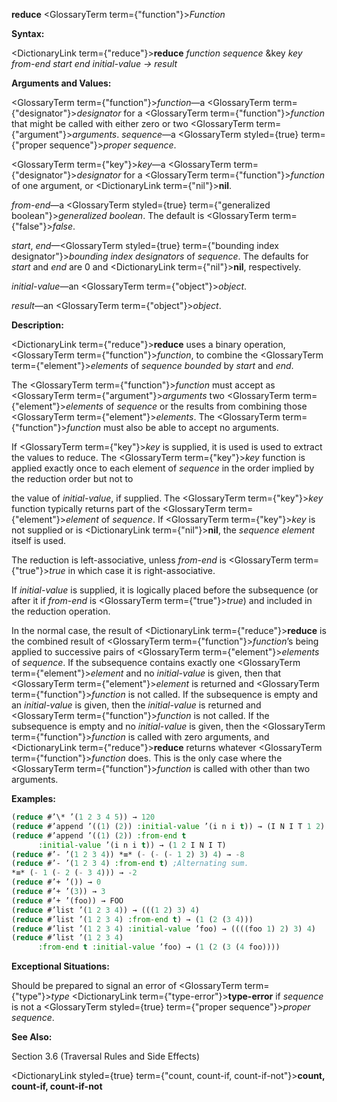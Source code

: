 **reduce** <GlossaryTerm  term={"function"}><i>Function</i></GlossaryTerm> 



**Syntax:** 



<DictionaryLink  term={"reduce"}><b>reduce</b></DictionaryLink> *function sequence* &amp;key *key from-end start end initial-value → result* 



**Arguments and Values:** 



<GlossaryTerm  term={"function"}><i>function</i></GlossaryTerm>—a <GlossaryTerm  term={"designator"}><i>designator</i></GlossaryTerm> for a <GlossaryTerm  term={"function"}><i>function</i></GlossaryTerm> that might be called with either zero or two <GlossaryTerm  term={"argument"}><i>arguments</i></GlossaryTerm>. *sequence*—a <GlossaryTerm styled={true} term={"proper sequence"}><i>proper sequence</i></GlossaryTerm>. 



<GlossaryTerm  term={"key"}><i>key</i></GlossaryTerm>—a <GlossaryTerm  term={"designator"}><i>designator</i></GlossaryTerm> for a <GlossaryTerm  term={"function"}><i>function</i></GlossaryTerm> of one argument, or <DictionaryLink  term={"nil"}><b>nil</b></DictionaryLink>. 



*from-end*—a <GlossaryTerm styled={true} term={"generalized boolean"}><i>generalized boolean</i></GlossaryTerm>. The default is <GlossaryTerm  term={"false"}><i>false</i></GlossaryTerm>. 



*start*, *end*—<GlossaryTerm styled={true} term={"bounding index designator"}><i>bounding index designators</i></GlossaryTerm> of *sequence*. The defaults for *start* and *end* are 0 and <DictionaryLink  term={"nil"}><b>nil</b></DictionaryLink>, respectively. 



*initial-value*—an <GlossaryTerm  term={"object"}><i>object</i></GlossaryTerm>. 



*result*—an <GlossaryTerm  term={"object"}><i>object</i></GlossaryTerm>. 



**Description:** 



<DictionaryLink  term={"reduce"}><b>reduce</b></DictionaryLink> uses a binary operation, <GlossaryTerm  term={"function"}><i>function</i></GlossaryTerm>, to combine the <GlossaryTerm  term={"element"}><i>elements</i></GlossaryTerm> of *sequence bounded* by *start* and *end*. 



The <GlossaryTerm  term={"function"}><i>function</i></GlossaryTerm> must accept as <GlossaryTerm  term={"argument"}><i>arguments</i></GlossaryTerm> two <GlossaryTerm  term={"element"}><i>elements</i></GlossaryTerm> of *sequence* or the results from combining those <GlossaryTerm  term={"element"}><i>elements</i></GlossaryTerm>. The <GlossaryTerm  term={"function"}><i>function</i></GlossaryTerm> must also be able to accept no arguments. 



If <GlossaryTerm  term={"key"}><i>key</i></GlossaryTerm> is supplied, it is used is used to extract the values to reduce. The <GlossaryTerm  term={"key"}><i>key</i></GlossaryTerm> function is applied exactly once to each element of *sequence* in the order implied by the reduction order but not to 







 



 



the value of *initial-value*, if supplied. The <GlossaryTerm  term={"key"}><i>key</i></GlossaryTerm> function typically returns part of the <GlossaryTerm  term={"element"}><i>element</i></GlossaryTerm> of *sequence*. If <GlossaryTerm  term={"key"}><i>key</i></GlossaryTerm> is not supplied or is <DictionaryLink  term={"nil"}><b>nil</b></DictionaryLink>, the *sequence element* itself is used. 



The reduction is left-associative, unless *from-end* is <GlossaryTerm  term={"true"}><i>true</i></GlossaryTerm> in which case it is right-associative. 



If *initial-value* is supplied, it is logically placed before the subsequence (or after it if *from-end* is <GlossaryTerm  term={"true"}><i>true</i></GlossaryTerm>) and included in the reduction operation. 



In the normal case, the result of <DictionaryLink  term={"reduce"}><b>reduce</b></DictionaryLink> is the combined result of <GlossaryTerm  term={"function"}><i>function</i></GlossaryTerm>’s being applied to successive pairs of <GlossaryTerm  term={"element"}><i>elements</i></GlossaryTerm> of *sequence*. If the subsequence contains exactly one <GlossaryTerm  term={"element"}><i>element</i></GlossaryTerm> and no *initial-value* is given, then that <GlossaryTerm  term={"element"}><i>element</i></GlossaryTerm> is returned and <GlossaryTerm  term={"function"}><i>function</i></GlossaryTerm> is not called. If the subsequence is empty and an *initial-value* is given, then the *initial-value* is returned and <GlossaryTerm  term={"function"}><i>function</i></GlossaryTerm> is not called. If the subsequence is empty and no *initial-value* is given, then the <GlossaryTerm  term={"function"}><i>function</i></GlossaryTerm> is called with zero arguments, and <DictionaryLink  term={"reduce"}><b>reduce</b></DictionaryLink> returns whatever <GlossaryTerm  term={"function"}><i>function</i></GlossaryTerm> does. This is the only case where the <GlossaryTerm  term={"function"}><i>function</i></GlossaryTerm> is called with other than two arguments. 



**Examples:**
```lisp
(reduce #’\* ’(1 2 3 4 5)) → 120 
(reduce #’append ’((1) (2)) :initial-value ’(i n i t)) → (I N I T 1 2) 
(reduce #’append ’((1) (2)) :from-end t 
	  :initial-value ’(i n i t)) → (1 2 I N I T) 
(reduce #’- ’(1 2 3 4)) *≡* (- (- (- 1 2) 3) 4) → -8 
(reduce #’- ’(1 2 3 4) :from-end t) ;Alternating sum. 
*≡* (- 1 (- 2 (- 3 4))) → -2 
(reduce #’+ ’()) → 0 
(reduce #’+ ’(3)) → 3 
(reduce #’+ ’(foo)) → FOO 
(reduce #’list ’(1 2 3 4)) → (((1 2) 3) 4) 
(reduce #’list ’(1 2 3 4) :from-end t) → (1 (2 (3 4))) 
(reduce #’list ’(1 2 3 4) :initial-value ’foo) → ((((foo 1) 2) 3) 4) 
(reduce #’list ’(1 2 3 4) 
	  :from-end t :initial-value ’foo) → (1 (2 (3 (4 foo)))) 
```
**Exceptional Situations:** 



Should be prepared to signal an error of <GlossaryTerm  term={"type"}><i>type</i></GlossaryTerm> <DictionaryLink  term={"type-error"}><b>type-error</b></DictionaryLink> if *sequence* is not a <GlossaryTerm styled={true} term={"proper sequence"}><i>proper sequence</i></GlossaryTerm>. 



**See Also:** 



Section 3.6 (Traversal Rules and Side Effects) 







 



 



<DictionaryLink styled={true} term={"count, count-if, count-if-not"}><b>count, count-if, count-if-not</b></DictionaryLink> 




